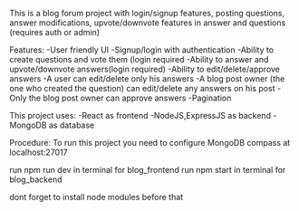 This is a blog forum project with login/signup features, posting questions, answer modifications, upvote/downvote features in answer and questions (requires auth or admin)

Features:
-User friendly UI
-Signup/login with authentication
-Ability to create questions and vote them (login required
-Ability to answer and upvote/downvote answers(login required)
-Ability to edit/delete/approve answers
 -A user can edit/delete only his answers
 -A blog post owner (the one who created the question) can edit/delete any answers on his post
 -Only the blog post owner can approve answers
-Pagination

This project uses:
-React as frontend
-NodeJS,ExpressJS as backend
-MongoDB as database


Procedure:
To run this project you need to configure MongoDB compass at localhost:27017

run npm run dev in terminal for blog_frontend run npm start in terminal for blog_backend

dont forget to install node modules before that
